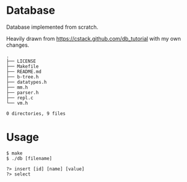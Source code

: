 # Database
Database implemented from scratch.

Heavily drawn from https://cstack.github.com/db_tutorial with my own changes.

```
.
├── LICENSE
├── Makefile
├── README.md
├── b-tree.h
├── datatypes.h
├── mm.h
├── parser.h
├── repl.c
└── vm.h

0 directories, 9 files
```

# Usage

```
$ make
$ ./db [filename]

?> insert [id] [name] [value]
?> select
```
